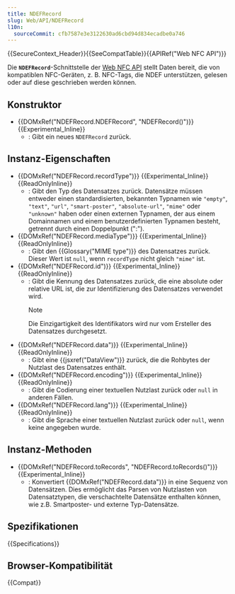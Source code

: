```yaml
---
title: NDEFRecord
slug: Web/API/NDEFRecord
l10n:
  sourceCommit: cfb7587e3e3122630ad6cbd94d834ecadbe0a746
---
```


{{SecureContext_Header}}{{SeeCompatTable}}{{APIRef("Web NFC API")}}

Die **`NDEFRecord`**-Schnittstelle der [Web NFC API](/de/docs/Web/API/Web_NFC_API) stellt Daten bereit, die von kompatiblen NFC-Geräten, z. B. NFC-Tags, die NDEF unterstützen, gelesen oder auf diese geschrieben werden können.

## Konstruktor

- {{DOMxRef("NDEFRecord.NDEFRecord", "NDEFRecord()")}} {{Experimental_Inline}}
  - : Gibt ein neues `NDEFRecord` zurück.

## Instanz-Eigenschaften

- {{DOMxRef("NDEFRecord.recordType")}} {{Experimental_Inline}} {{ReadOnlyInline}}
  - : Gibt den Typ des Datensatzes zurück. Datensätze müssen entweder einen standardisierten, bekannten Typnamen wie `"empty"`, `"text"`, `"url"`, `"smart-poster"`, `"absolute-url"`, `"mime"` oder `"unknown"` haben oder einen externen Typnamen, der aus einem Domainnamen und einem benutzerdefinierten Typnamen besteht, getrennt durch einen Doppelpunkt (":").
- {{DOMxRef("NDEFRecord.mediaType")}} {{Experimental_Inline}} {{ReadOnlyInline}}
  - : Gibt den {{Glossary("MIME type")}} des Datensatzes zurück. Dieser Wert ist `null`, wenn `recordType` nicht gleich `"mime"` ist.
- {{DOMxRef("NDEFRecord.id")}} {{Experimental_Inline}} {{ReadOnlyInline}}
  - : Gibt die Kennung des Datensatzes zurück, die eine absolute oder relative URL ist, die zur Identifizierung des Datensatzes verwendet wird.
    > [!NOTE]
    > Die Einzigartigkeit des Identifikators wird nur vom Ersteller des Datensatzes durchgesetzt.
- {{DOMxRef("NDEFRecord.data")}} {{Experimental_Inline}} {{ReadOnlyInline}}
  - : Gibt eine {{jsxref("DataView")}} zurück, die die Rohbytes der Nutzlast des Datensatzes enthält.
- {{DOMxRef("NDEFRecord.encoding")}} {{Experimental_Inline}} {{ReadOnlyInline}}
  - : Gibt die Codierung einer textuellen Nutzlast zurück oder `null` in anderen Fällen.
- {{DOMxRef("NDEFRecord.lang")}} {{Experimental_Inline}} {{ReadOnlyInline}}
  - : Gibt die Sprache einer textuellen Nutzlast zurück oder `null`, wenn keine angegeben wurde.

## Instanz-Methoden

- {{DOMxRef("NDEFRecord.toRecords", "NDEFRecord.toRecords()")}} {{Experimental_Inline}}
  - : Konvertiert {{DOMxRef("NDEFRecord.data")}} in eine Sequenz von Datensätzen. Dies ermöglicht das Parsen von Nutzlasten von Datensatztypen, die verschachtelte Datensätze enthalten können, wie z.B. Smartposter- und externe Typ-Datensätze.

## Spezifikationen

{{Specifications}}

## Browser-Kompatibilität

{{Compat}}
